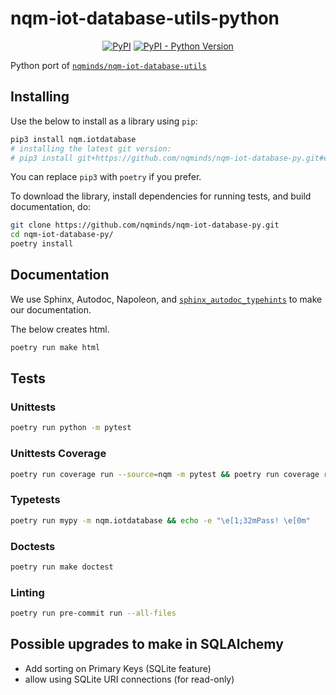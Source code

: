# nqm-iot-database-utils-python

<p align="center">
  <a href="https://pypi.org/project/nqm.iotdatabase/"><img alt="PyPI" src="https://img.shields.io/pypi/v/nqm.iotdatabase"></a>
  <a href="https://pypi.org/project/nqm.iotdatabase/"><img alt="PyPI - Python Version" src="https://img.shields.io/pypi/pyversions/nqm.iotdatabase"></a>
</p>

Python port of
[`nqminds/nqm-iot-database-utils`][1]

[1]: https://github.com/nqminds/nqm-iot-database-utils

## Installing

Use the below to install as a library using `pip`:

```bash
pip3 install nqm.iotdatabase
# installing the latest git version:
# pip3 install git+https://github.com/nqminds/nqm-iot-database-py.git#egg=nqm.iotdatabase
```

You can replace `pip3` with `poetry` if you prefer.

To download the library, install dependencies for running tests, and build
documentation, do:

```bash
git clone https://github.com/nqminds/nqm-iot-database-py.git
cd nqm-iot-database-py/
poetry install
```

## Documentation

We use Sphinx, Autodoc, Napoleon, and
[`sphinx_autodoc_typehints`](https://github.com/agronholm/sphinx-autodoc-typehints)
to make our documentation.

The below creates html.

```bash
poetry run make html
```

## Tests

### Unittests

```bash
poetry run python -m pytest
```

### Unittests Coverage

```bash
poetry run coverage run --source=nqm -m pytest && poetry run coverage report
```

### Typetests

```bash
poetry run mypy -m nqm.iotdatabase && echo -e "\e[1;32mPass! \e[0m"
```

### Doctests

```bash
poetry run make doctest
```

### Linting

```bash
poetry run pre-commit run --all-files
```

## Possible upgrades to make in SQLAlchemy

- Add sorting on Primary Keys (SQLite feature)
- allow using SQLite URI connections (for read-only)
